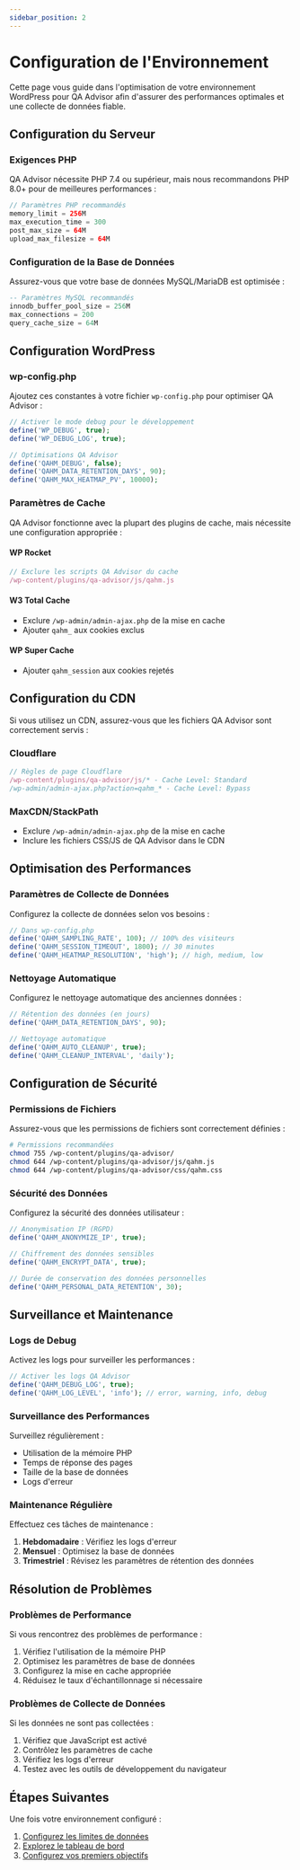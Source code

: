 ```yaml
---
sidebar_position: 2
---
```


# Configuration de l'Environnement

Cette page vous guide dans l'optimisation de votre environnement WordPress pour QA Advisor afin d'assurer des performances optimales et une collecte de données fiable.

## Configuration du Serveur

### Exigences PHP

QA Advisor nécessite PHP 7.4 ou supérieur, mais nous recommandons PHP 8.0+ pour de meilleures performances :

```php
// Paramètres PHP recommandés
memory_limit = 256M
max_execution_time = 300
post_max_size = 64M
upload_max_filesize = 64M
```

### Configuration de la Base de Données

Assurez-vous que votre base de données MySQL/MariaDB est optimisée :

```sql
-- Paramètres MySQL recommandés
innodb_buffer_pool_size = 256M
max_connections = 200
query_cache_size = 64M
```

## Configuration WordPress

### wp-config.php

Ajoutez ces constantes à votre fichier `wp-config.php` pour optimiser QA Advisor :

```php
// Activer le mode debug pour le développement
define('WP_DEBUG', true);
define('WP_DEBUG_LOG', true);

// Optimisations QA Advisor
define('QAHM_DEBUG', false);
define('QAHM_DATA_RETENTION_DAYS', 90);
define('QAHM_MAX_HEATMAP_PV', 10000);
```

### Paramètres de Cache

QA Advisor fonctionne avec la plupart des plugins de cache, mais nécessite une configuration appropriée :

#### WP Rocket
```javascript
// Exclure les scripts QA Advisor du cache
/wp-content/plugins/qa-advisor/js/qahm.js
```

#### W3 Total Cache
- Exclure `/wp-admin/admin-ajax.php` de la mise en cache
- Ajouter `qahm_` aux cookies exclus

#### WP Super Cache
- Ajouter `qahm_session` aux cookies rejetés

## Configuration du CDN

Si vous utilisez un CDN, assurez-vous que les fichiers QA Advisor sont correctement servis :

### Cloudflare
```javascript
// Règles de page Cloudflare
/wp-content/plugins/qa-advisor/js/* - Cache Level: Standard
/wp-admin/admin-ajax.php?action=qahm_* - Cache Level: Bypass
```

### MaxCDN/StackPath
- Exclure `/wp-admin/admin-ajax.php` de la mise en cache
- Inclure les fichiers CSS/JS de QA Advisor dans le CDN

## Optimisation des Performances

### Paramètres de Collecte de Données

Configurez la collecte de données selon vos besoins :

```php
// Dans wp-config.php
define('QAHM_SAMPLING_RATE', 100); // 100% des visiteurs
define('QAHM_SESSION_TIMEOUT', 1800); // 30 minutes
define('QAHM_HEATMAP_RESOLUTION', 'high'); // high, medium, low
```

### Nettoyage Automatique

Configurez le nettoyage automatique des anciennes données :

```php
// Rétention des données (en jours)
define('QAHM_DATA_RETENTION_DAYS', 90);

// Nettoyage automatique
define('QAHM_AUTO_CLEANUP', true);
define('QAHM_CLEANUP_INTERVAL', 'daily');
```

## Configuration de Sécurité

### Permissions de Fichiers

Assurez-vous que les permissions de fichiers sont correctement définies :

```bash
# Permissions recommandées
chmod 755 /wp-content/plugins/qa-advisor/
chmod 644 /wp-content/plugins/qa-advisor/js/qahm.js
chmod 644 /wp-content/plugins/qa-advisor/css/qahm.css
```

### Sécurité des Données

Configurez la sécurité des données utilisateur :

```php
// Anonymisation IP (RGPD)
define('QAHM_ANONYMIZE_IP', true);

// Chiffrement des données sensibles
define('QAHM_ENCRYPT_DATA', true);

// Durée de conservation des données personnelles
define('QAHM_PERSONAL_DATA_RETENTION', 30);
```

## Surveillance et Maintenance

### Logs de Debug

Activez les logs pour surveiller les performances :

```php
// Activer les logs QA Advisor
define('QAHM_DEBUG_LOG', true);
define('QAHM_LOG_LEVEL', 'info'); // error, warning, info, debug
```

### Surveillance des Performances

Surveillez régulièrement :

- Utilisation de la mémoire PHP
- Temps de réponse des pages
- Taille de la base de données
- Logs d'erreur

### Maintenance Régulière

Effectuez ces tâches de maintenance :

1. **Hebdomadaire** : Vérifiez les logs d'erreur
2. **Mensuel** : Optimisez la base de données
3. **Trimestriel** : Révisez les paramètres de rétention des données

## Résolution de Problèmes

### Problèmes de Performance

Si vous rencontrez des problèmes de performance :

1. Vérifiez l'utilisation de la mémoire PHP
2. Optimisez les paramètres de base de données
3. Configurez la mise en cache appropriée
4. Réduisez le taux d'échantillonnage si nécessaire

### Problèmes de Collecte de Données

Si les données ne sont pas collectées :

1. Vérifiez que JavaScript est activé
2. Contrôlez les paramètres de cache
3. Vérifiez les logs d'erreur
4. Testez avec les outils de développement du navigateur

## Étapes Suivantes

Une fois votre environnement configuré :

1. [Configurez les limites de données](/docs/user-manual/getting-started/set-data-limit-wpconfig)
2. [Explorez le tableau de bord](/docs/user-manual/screens-and-operations/dashboard)
3. [Configurez vos premiers objectifs](/docs/user-manual/screens-and-operations/goals)
